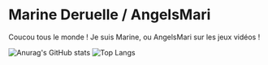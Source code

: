 # Marine Deruelle / AngelsMari

Coucou tous le monde ! Je suis Marine, ou AngelsMari sur les jeux vidéos ! 

![Anurag's GitHub stats](https://github-readme-stats.vercel.app/api?username=AngelsMari&show_icons=true&theme=radical)
![Top Langs](https://github-readme-stats.vercel.app/api/top-langs/?username=AngelsMari&layout=compact)
